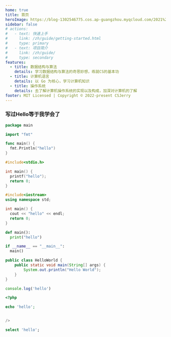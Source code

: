 ```yaml
---
home: true
title: 首页
heroImage: https://blog-1302546775.cos.ap-guangzhou.myqcloud.com/2021%2F12%2Flogo.jpg
sidebar: false
# actions:
#   - text: 快速上手
#     link: /zh/guide/getting-started.html
#     type: primary
#   - text: 项目简介
#     link: /zh/guide/
#     type: secondary
features:  
  - title: 数据结构与算法
    details: 学习数据结构与算法的奇思妙想，练就CS的基本功
  - title: 计算机语言
    details: 以 Go 为核心，学习计算机知识
  - title: 操作系统
    details: 去了解计算机操作系统的实现以及构成，加深对计算机的了解
footer: MIT Licensed | Copyright © 2022-present CSJerry
---
```


### 写过Hello等于我学会了


<CodeGroup>
  <CodeGroupItem title="Go" active>

```go
package main

import "fmt"

func main() {
  fmt.Println("hello")
}

```

  </CodeGroupItem>

  <CodeGroupItem title="C">

```c
#include<stdio.h>

int main() {
  printf("hello");
  return 0;
}

```

  </CodeGroupItem>

  <CodeGroupItem title="CPP">

```c++
#include<iostream>
using namespace std;

int main() {
  cout << "hello" << endl;
  return 0;
}
```

  </CodeGroupItem>

    
  <CodeGroupItem title="Python">

```py
def main():
  print("hello")

if __name__ == "__main__":
  main()
```

  </CodeGroupItem>
 

  <CodeGroupItem title="Java">

```java
public class HelloWorld {
    public static void main(String[] args) {
        System.out.println("Hello World");
    }
}
```

  </CodeGroupItem>


  <CodeGroupItem title="javascript">

```js
console.log('hello')
```

  </CodeGroupItem>

  <CodeGroupItem title="php">

```php
<?php

echo 'hello';


/>
```

  </CodeGroupItem>
    <CodeGroupItem title="sql">

```sql
select 'hello';
```

  </CodeGroupItem>
</CodeGroup>
